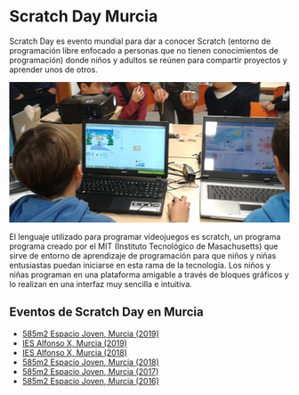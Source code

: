# Scratch Day Murcia

Scratch Day es evento mundial para dar a conocer Scratch (entorno de programación libre enfocado a personas que no tienen conocimientos de programación) donde niños y adultos se reúnen para compartir proyectos y aprender unos de otros.

![](img/1.png)

El lenguaje utilizado para programar videojuegos es scratch, un programa programa creado por el MIT (Instituto Tecnológico de Masachusetts) que sirve de entorno de aprendizaje de programación para que niños y niñas entusiastas puedan iniciarse en esta rama de la tecnología. Los niños y niñas programan en una plataforma amigable a través de bloques gráficos y lo realizan en una interfaz muy sencilla e intuitiva.

## Eventos de Scratch Day en Murcia

- <a target="_blank" rel="noopener noreferrer" href="https://day.scratch.mit.edu/events/5422">585m2 Espacio Joven, Murcia (2019)</a>
- <a target="_blank" rel="noopener noreferrer" href="https://day.scratch.mit.edu/events/6968">IES Alfonso X, Murcia (2019)</a>
- <a target="_blank" rel="noopener noreferrer" href="https://day.scratch.mit.edu/events/6967">IES Alfonso X, Murcia (2018)</a>
- <a target="_blank" rel="noopener noreferrer" href="https://day.scratch.mit.edu/events/6970">585m2 Espacio Joven, Murcia (2018)</a>
- <a target="_blank" rel="noopener noreferrer" href="https://day.scratch.mit.edu/events/6969">585m2 Espacio Joven, Murcia (2017)</a>
- <a target="_blank" rel="noopener noreferrer" href="https://day.scratch.mit.edu/events/1289">585m2 Espacio Joven, Murcia (2016)</a>
